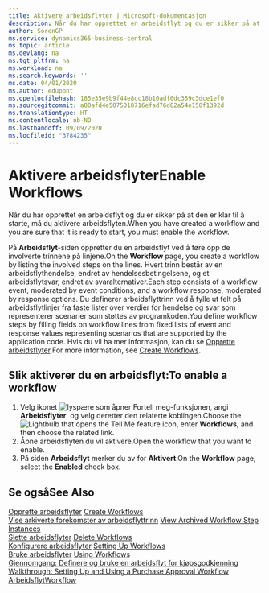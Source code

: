 ```yaml
---
title: Aktivere arbeidsflyter | Microsoft-dokumentasjon
description: Når du har opprettet en arbeidsflyt og du er sikker på at den er klar til å starte, må du aktivere arbeidsflyten.
author: SorenGP
ms.service: dynamics365-business-central
ms.topic: article
ms.devlang: na
ms.tgt_pltfrm: na
ms.workload: na
ms.search.keywords: ''
ms.date: 04/01/2020
ms.author: edupont
ms.openlocfilehash: 185e35e9b9f44e8cc18b10adf0dc359c3dce1ef0
ms.sourcegitcommit: a80afd4e5075018716efad76d82a54e158f1392d
ms.translationtype: HT
ms.contentlocale: nb-NO
ms.lasthandoff: 09/09/2020
ms.locfileid: "3784235"
---
```

# <a name="enable-workflows"></a><span data-ttu-id="f6773-103">Aktivere arbeidsflyter</span><span class="sxs-lookup"><span data-stu-id="f6773-103">Enable Workflows</span></span>
<span data-ttu-id="f6773-104">Når du har opprettet en arbeidsflyt og du er sikker på at den er klar til å starte, må du aktivere arbeidsflyten.</span><span class="sxs-lookup"><span data-stu-id="f6773-104">When you have created a workflow and you are sure that it is ready to start, you must enable the workflow.</span></span>  

 <span data-ttu-id="f6773-105">På **Arbeidsflyt**-siden oppretter du en arbeidsflyt ved å føre opp de involverte trinnene på linjene.</span><span class="sxs-lookup"><span data-stu-id="f6773-105">On the **Workflow** page, you create a workflow by listing the involved steps on the lines.</span></span> <span data-ttu-id="f6773-106">Hvert trinn består av en arbeidsflythendelse, endret av hendelsesbetingelsene, og et arbeidsflytsvar, endret av svaralternativer.</span><span class="sxs-lookup"><span data-stu-id="f6773-106">Each step consists of a workflow event, moderated by event conditions, and a workflow response, moderated by response options.</span></span> <span data-ttu-id="f6773-107">Du definerer arbeidsflyttrinn ved å fylle ut felt på arbeidsflytlinjer fra faste lister over verdier for hendelse og svar som representerer scenarier som støttes av programkoden.</span><span class="sxs-lookup"><span data-stu-id="f6773-107">You define workflow steps by filling fields on workflow lines from fixed lists of event and response values representing scenarios that are supported by the application code.</span></span> <span data-ttu-id="f6773-108">Hvis du vil ha mer informasjon, kan du se [Opprette arbeidsflyter](across-how-to-create-workflows.md).</span><span class="sxs-lookup"><span data-stu-id="f6773-108">For more information, see [Create Workflows](across-how-to-create-workflows.md).</span></span>  

## <a name="to-enable-a-workflow"></a><span data-ttu-id="f6773-109">Slik aktiverer du en arbeidsflyt:</span><span class="sxs-lookup"><span data-stu-id="f6773-109">To enable a workflow</span></span>  
1.  <span data-ttu-id="f6773-110">Velg ikonet ![lyspære som åpner Fortell meg-funksjonen](media/ui-search/search_small.png "Fortell hva du vil gjøre"), angi **Arbeidsflyter**, og velg deretter den relaterte koblingen.</span><span class="sxs-lookup"><span data-stu-id="f6773-110">Choose the ![Lightbulb that opens the Tell Me feature](media/ui-search/search_small.png "Tell me what you want to do") icon, enter **Workflows**, and then choose the related link.</span></span>  
2.  <span data-ttu-id="f6773-111">Åpne arbeidsflyten du vil aktivere.</span><span class="sxs-lookup"><span data-stu-id="f6773-111">Open the workflow that you want to enable.</span></span>  
3.  <span data-ttu-id="f6773-112">På siden **Arbeidsflyt** merker du av for **Aktivert**.</span><span class="sxs-lookup"><span data-stu-id="f6773-112">On the **Workflow** page, select the **Enabled** check box.</span></span>  

## <a name="see-also"></a><span data-ttu-id="f6773-113">Se også</span><span class="sxs-lookup"><span data-stu-id="f6773-113">See Also</span></span>  
 <span data-ttu-id="f6773-114">[Opprette arbeidsflyter](across-how-to-create-workflows.md) </span><span class="sxs-lookup"><span data-stu-id="f6773-114">[Create Workflows](across-how-to-create-workflows.md) </span></span>  
 <span data-ttu-id="f6773-115">[Vise arkiverte forekomster av arbeidsflyttrinn](across-how-to-view-archived-workflow-step-instances.md) </span><span class="sxs-lookup"><span data-stu-id="f6773-115">[View Archived Workflow Step Instances](across-how-to-view-archived-workflow-step-instances.md) </span></span>  
 <span data-ttu-id="f6773-116">[Slette arbeidsflyter](across-how-to-delete-workflows.md) </span><span class="sxs-lookup"><span data-stu-id="f6773-116">[Delete Workflows](across-how-to-delete-workflows.md) </span></span>  
 <span data-ttu-id="f6773-117">[Konfigurere arbeidsflyter](across-set-up-workflows.md) </span><span class="sxs-lookup"><span data-stu-id="f6773-117">[Setting Up Workflows](across-set-up-workflows.md) </span></span>  
 <span data-ttu-id="f6773-118">[Bruke arbeidsflyter](across-use-workflows.md) </span><span class="sxs-lookup"><span data-stu-id="f6773-118">[Using Workflows](across-use-workflows.md) </span></span>  
 <span data-ttu-id="f6773-119">[Gjennomgang: Definere og bruke en arbeidsflyt for kjøpsgodkjenning](walkthrough-setting-up-and-using-a-purchase-approval-workflow.md) </span><span class="sxs-lookup"><span data-stu-id="f6773-119">[Walkthrough: Setting Up and Using a Purchase Approval Workflow](walkthrough-setting-up-and-using-a-purchase-approval-workflow.md) </span></span>  
 [<span data-ttu-id="f6773-120">Arbeidsflyt</span><span class="sxs-lookup"><span data-stu-id="f6773-120">Workflow</span></span>](across-workflow.md)   
